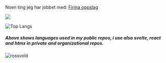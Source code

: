 Noen ting jeg har jobbet med:
[Firma oppslag](https://naeringsnett.no)

![](http://github-profile-summary-cards.vercel.app/api/cards/profile-details?username=rossvold&theme=tokyonight)

![Top Langs](https://github-readme-stats.vercel.app/api/top-langs/?username=rossvold&hide_progress=true)
##### Above shows languages used in my public repos, i use also svelte, react and htmx in private and organizational repos.
<p><img align="center" src="https://github-readme-streak-stats.herokuapp.com/?user=rossvold&" alt="rossvold" /></p>
